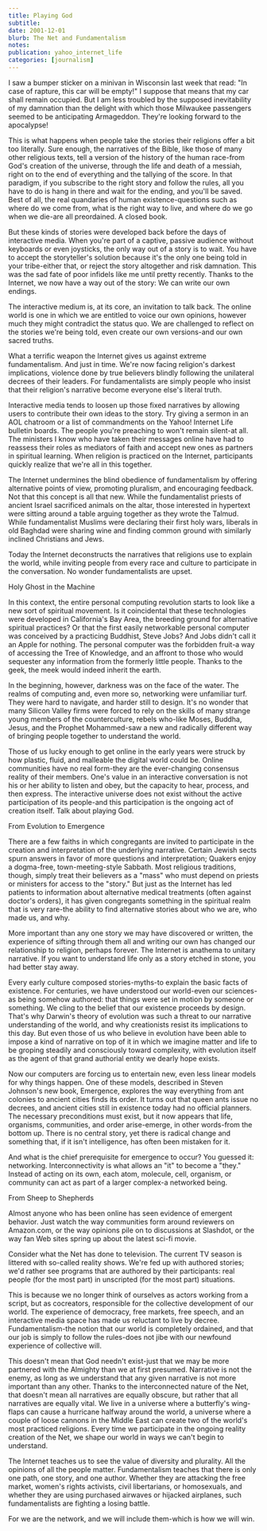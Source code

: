```yaml
---
title: Playing God
subtitle: 
date: 2001-12-01
blurb: The Net and Fundamentalism
notes: 
publication: yahoo_internet_life
categories: [journalism]
---
```


I saw a bumper sticker on a minivan in Wisconsin last week that read: "In case of rapture, this car will be empty!" I suppose that means that my car shall remain occupied. But I am less troubled by the supposed inevitability of my damnation than the delight with which those Milwaukee passengers seemed to be anticipating Armageddon. They're looking forward to the apocalypse!

This is what happens when people take the stories their religions offer a bit too literally. Sure enough, the narratives of the Bible, like those of many other religious texts, tell a version of the history of the human race-from God's creation of the universe, through the life and death of a messiah, right on to the end of everything and the tallying of the score. In that paradigm, if you subscribe to the right story and follow the rules, all you have to do is hang in there and wait for the ending, and you'll be saved. Best of all, the real quandaries of human existence-questions such as where do we come from, what is the right way to live, and where do we go when we die-are all preordained. A closed book.

But these kinds of stories were developed back before the days of interactive media. When you're part of a captive, passive audience without keyboards or even joysticks, the only way out of a story is to wait. You have to accept the storyteller's solution because it's the only one being told in your tribe-either that, or reject the story altogether and risk damnation. This was the sad fate of poor infidels like me until pretty recently. Thanks to the Internet, we now have a way out of the story: We can write our own endings.

The interactive medium is, at its core, an invitation to talk back. The online world is one in which we are entitled to voice our own opinions, however much they might contradict the status quo. We are challenged to reflect on the stories we're being told, even create our own versions-and our own sacred truths.

What a terrific weapon the Internet gives us against extreme fundamentalism. And just in time. We're now facing religion's darkest implications, violence done by true believers blindly following the unilateral decrees of their leaders. For fundamentalists are simply people who insist that their religion's narrative become everyone else's literal truth.

Interactive media tends to loosen up those fixed narratives by allowing users to contribute their own ideas to the story. Try giving a sermon in an AOL chatroom or a list of commandments on the Yahoo! Internet Life bulletin boards. The people you're preaching to won't remain silent-at all. The ministers I know who have taken their messages online have had to reassess their roles as mediators of faith and accept new ones as partners in spiritual learning. When religion is practiced on the Internet, participants quickly realize that we're all in this together.

The Internet undermines the blind obedience of fundamentalism by offering alternative points of view, promoting pluralism, and encouraging feedback. Not that this concept is all that new. While the fundamentalist priests of ancient Israel sacrificed animals on the altar, those interested in hypertext were sitting around a table arguing together as they wrote the Talmud. While fundamentalist Muslims were declaring their first holy wars, liberals in old Baghdad were sharing wine and finding common ground with similarly inclined Christians and Jews.

Today the Internet deconstructs the narratives that religions use to explain the world, while inviting people from every race and culture to participate in the conversation. No wonder fundamentalists are upset.

Holy Ghost in the Machine

In this context, the entire personal computing revolution starts to look like a new sort of spiritual movement. Is it coincidental that these technologies were developed in California's Bay Area, the breeding ground for alternative spiritual practices? Or that the first easily networkable personal computer was conceived by a practicing Buddhist, Steve Jobs? And Jobs didn't call it an Apple for nothing. The personal computer was the forbidden fruit-a way of accessing the Tree of Knowledge, and an affront to those who would sequester any information from the formerly little people. Thanks to the geek, the meek would indeed inherit the earth.

In the beginning, however, darkness was on the face of the water. The realms of computing and, even more so, networking were unfamiliar turf. They were hard to navigate, and harder still to design. It's no wonder that many Silicon Valley firms were forced to rely on the skills of many strange young members of the counterculture, rebels who-like Moses, Buddha, Jesus, and the Prophet Mohammed-saw a new and radically different way of bringing people together to understand the world.

Those of us lucky enough to get online in the early years were struck by how plastic, fluid, and malleable the digital world could be. Online communities have no real form-they are the ever-changing consensus reality of their members. One's value in an interactive conversation is not his or her ability to listen and obey, but the capacity to hear, process, and then express. The interactive universe does not exist without the active participation of its people-and this participation is the ongoing act of creation itself. Talk about playing God.

From Evolution to Emergence

There are a few faiths in which congregants are invited to participate in the creation and interpretation of the underlying narrative. Certain Jewish sects spurn answers in favor of more questions and interpretation; Quakers enjoy a dogma-free, town-meeting-style Sabbath. Most religious traditions, though, simply treat their believers as a "mass" who must depend on priests or ministers for access to the "story." But just as the Internet has led patients to information about alternative medical treatments (often against doctor's orders), it has given congregants something in the spiritual realm that is very rare-the ability to find alternative stories about who we are, who made us, and why.

More important than any one story we may have discovered or written, the experience of sifting through them all and writing our own has changed our relationship to religion, perhaps forever. The Internet is anathema to unitary narrative. If you want to understand life only as a story etched in stone, you had better stay away.

Every early culture composed stories-myths-to explain the basic facts of existence. For centuries, we have understood our world-even our sciences-as being somehow authored: that things were set in motion by someone or something. We cling to the belief that our existence proceeds by design. That's why Darwin's theory of evolution was such a threat to our narrative understanding of the world, and why creationists resist its implications to this day. But even those of us who believe in evolution have been able to impose a kind of narrative on top of it in which we imagine matter and life to be groping steadily and consciously toward complexity, with evolution itself as the agent of that grand authorial entity we dearly hope exists.

Now our computers are forcing us to entertain new, even less linear models for why things happen. One of these models, described in Steven Johnson's new book, Emergence, explores the way everything from ant colonies to ancient cities finds its order. It turns out that queen ants issue no decrees, and ancient cities still in existence today had no official planners. The necessary preconditions must exist, but it now appears that life, organisms, communities, and order arise-emerge, in other words-from the bottom up. There is no central story, yet there is radical change and something that, if it isn't intelligence, has often been mistaken for it.

And what is the chief prerequisite for emergence to occur? You guessed it: networking. Interconnectivity is what allows an "it" to become a "they." Instead of acting on its own, each atom, molecule, cell, organism, or community can act as part of a larger complex-a networked being.

From Sheep to Shepherds

Almost anyone who has been online has seen evidence of emergent behavior. Just watch the way communities form around reviewers on Amazon.com, or the way opinions pile on to discussions at Slashdot, or the way fan Web sites spring up about the latest sci-fi movie.

Consider what the Net has done to television. The current TV season is littered with so-called reality shows. We're fed up with authored stories; we'd rather see programs that are authored by their participants: real people (for the most part) in unscripted (for the most part) situations.

This is because we no longer think of ourselves as actors working from a script, but as cocreators, responsible for the collective development of our world. The experience of democracy, free markets, free speech, and an interactive media space has made us reluctant to live by decree. Fundamentalism-the notion that our world is completely ordained, and that our job is simply to follow the rules-does not jibe with our newfound experience of collective will.

This doesn't mean that God needn't exist-just that we may be more partnered with the Almighty than we at first presumed. Narrative is not the enemy, as long as we understand that any given narrative is not more important than any other. Thanks to the interconnected nature of the Net, that doesn't mean all narratives are equally obscure, but rather that all narratives are equally vital. We live in a universe where a butterfly's wing-flaps can cause a hurricane halfway around the world, a universe where a couple of loose cannons in the Middle East can create two of the world's most practiced religions. Every time we participate in the ongoing reality creation of the Net, we shape our world in ways we can't begin to understand.

The Internet teaches us to see the value of diversity and plurality. All the opinions of all the people matter. Fundamentalism teaches that there is only one path, one story, and one author. Whether they are attacking the free market, women's rights activists, civil libertarians, or homosexuals, and whether they are using purchased airwaves or hijacked airplanes, such fundamentalists are fighting a losing battle.

For we are the network, and we will include them-which is how we will win.

